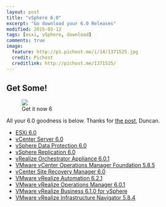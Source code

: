 ```yaml
---
layout: post
title: "vSphere 6.0"
excerpt: "Go download your 6.0 Releases"
modified: 2015-03-12
tags: [esxi, vSphere, download]
comments: true
image:
  feature: http://p1.pichost.me/i/14/1371525.jpg
  credit: Pichost
  creditlink: http://pichost.me/1371525/
---
```



## Get Some!

<figure>
  <img src="https://farm9.staticflickr.com/8567/16794410225_5dacfe1e6d_o.png">
  <figcaption>Get it now 6</figcaption>
</figure>

All your 6.0 goodness is below. Thanks for [the post](http://www.yellow-bricks.com/2015/03/12/get-your-download-engines-running-vsphere-6-0-is-here/), Duncan.

* [ESXi 6.0](https://my.vmware.com/group/vmware/details?downloadGroup=ESXI600&productId=491&rPId=7501)
* [vCenter Server 6.0](https://my.vmware.com/group/vmware/details?downloadGroup=VC600&amp;productId=491&amp;rPId=7503)
* [vSphere Data Protection 6.0](https://my.vmware.com/group/vmware/details?downloadGroup=VDP60&amp;productId=491&amp;rPId=7503)
* [vSphere Replication 6.0](https://my.vmware.com/group/vmware/details?downloadGroup=VR600&amp;productId=491&amp;rPId=7503)
* [vRealize Orchestrator Appliance 6.0.1](https://my.vmware.com/group/vmware/details?downloadGroup=VROVA_601&amp;productId=491&amp;rPId=7503)
* [VMware vCenter Operations Manager Foundation 5.8.5](https://my.vmware.com/group/vmware/details?downloadGroup=VCOPS-585-FOUNDATION&amp;productId=491&amp;rPId=7504)
* [vCenter Site Recovery Manager 6.0](https://my.vmware.com/group/vmware/details?downloadGroup=SRM60&amp;productId=494&amp;rPId=7635)
* [VMware vRealize Automation 6.2.1](https://my.vmware.com/group/vmware/details?downloadGroup=VRA-621&amp;productId=489&amp;rPId=7558)
* [VMware vRealize Operations Manager 6.0.1](https://my.vmware.com/group/vmware/details?downloadGroup=VROPS-601&amp;productId=489&amp;rPId=7558)
* [VMware vRealize Business 6.1.0 for vSphere](https://my.vmware.com/group/vmware/details?downloadGroup=VRB-STD-610-VCS&amp;productId=489&amp;rPId=7559)
* [VMware vRealize Infrastructure Navigator 5.8.4](https://my.vmware.com/group/vmware/details?downloadGroup=VIN_584&amp;productId=489&amp;rPId=7559)
